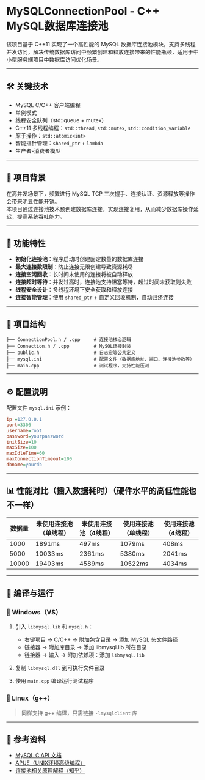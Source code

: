 

# MySQLConnectionPool - C++ MySQL数据库连接池

该项目基于 C++11 实现了一个高性能的 MySQL 数据库连接池模块，支持多线程并发访问，解决传统数据库访问中频繁创建和释放连接带来的性能瓶颈，适用于中小型服务端项目中数据库访问优化场景。

---

## 🛠 关键技术

- MySQL C/C++ 客户端编程
- 单例模式
- 线程安全队列（std::queue + mutex）
- C++11 多线程编程：`std::thread`, `std::mutex`, `std::condition_variable`
- 原子操作：`std::atomic<int>`
- 智能指针管理：`shared_ptr` + `lambda`
- 生产者-消费者模型

---

## 📌 项目背景

在高并发场景下，频繁进行 MySQL TCP 三次握手、连接认证、资源释放等操作会带来明显性能开销。  
本项目通过连接池技术预创建数据库连接，实现连接复用，从而减少数据库操作延迟，提高系统吞吐能力。

---

## 🚀 功能特性

- **初始化连接池**：程序启动时创建固定数量的数据库连接
- **最大连接数限制**：防止连接无限创建导致资源耗尽
- **连接空闲回收**：长时间未使用的连接将被自动释放
- **连接超时等待**：并发过高时，连接池支持阻塞等待，超过时间未获取则失败
- **线程安全设计**：多线程环境下安全获取和释放连接
- **连接智能管理**：使用 `shared_ptr` + 自定义回收机制，自动归还连接

---

## 🧱 项目结构

```
├── ConnectionPool.h / .cpp     # 连接池核心逻辑
├── Connection.h / .cpp         # MySQL连接封装
├── public.h                    # 日志宏等公共定义
├── mysql.ini                   # 配置文件（数据库地址、端口、连接池参数等）
├── main.cpp                    # 测试程序，支持性能压测
```

---

## ⚙️ 配置说明

配置文件 `mysql.ini` 示例：

```ini
ip =127.0.0.1
port=3306
username=root
password=yourpassword
initSize=10
maxSize=100
maxIdleTime=60
maxConnectionTimeout=100
dbname=yourdb
```

---

## 📊 性能对比（插入数据耗时）（硬件水平的高低性能也不一样）

| 数据量 | 未使用连接池（单线程） | 未使用连接池（4线程） | 使用连接池（单线程） | 使用连接池（4线程） |
|--------|-------------------------|-------------------------|------------------------|------------------------|
| 1000   | 1891ms                  | 497ms                   | 1079ms                 | 408ms                  |
| 5000   | 10033ms                 | 2361ms                  | 5380ms                 | 2041ms                 |
| 10000  | 19403ms                 | 4589ms                  | 10522ms                | 4034ms                 |

---

## 🧪 编译与运行

### 📌 Windows（VS）

1. 引入 `libmysql.lib` 和 `mysql.h`：
   - 右键项目 → C/C++ → 附加包含目录 → 添加 MySQL 头文件路径
   - 链接器 → 附加库目录 → 添加 libmysql.lib 所在目录
   - 链接器 → 输入 → 附加依赖项：添加 `libmysql.lib`

2. 复制 `libmysql.dll` 到可执行文件目录

3. 使用 `main.cpp` 编译运行测试程序

### 📌 Linux（g++）

> 同样支持 g++ 编译，只需链接 `-lmysqlclient` 库

---

## 📂 参考资料

- [MySQL C API 文档](https://dev.mysql.com/doc/c/)
- [APUE（UNIX环境高级编程）](https://book.douban.com/subject/25900403/)
- [连接池相关原理解释（知乎）](https://zhuanlan.zhihu.com/p/600968354)
                                
